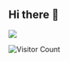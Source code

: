 ## Hi there 👋

![](https://github-readme-stats.vercel.app/api?username=neutrino2306&show_icons=true&theme=transparent)

![Visitor Count](https://profile-counter.glitch.me/neutrino2306/count.svg)



<!--
**neutrino2306/neutrino2306** is a ✨ _special_ ✨ repository because its `README.md` (this file) appears on your GitHub profile.

Here are some ideas to get you started:

- 🔭 I’m currently working on ...
- 🌱 I’m currently learning ...
- 👯 I’m looking to collaborate on ...
- 🤔 I’m looking for help with ...
- 💬 Ask me about ...
- 📫 How to reach me: ...
- 😄 Pronouns: ...
- ⚡ Fun fact: ...
-->
